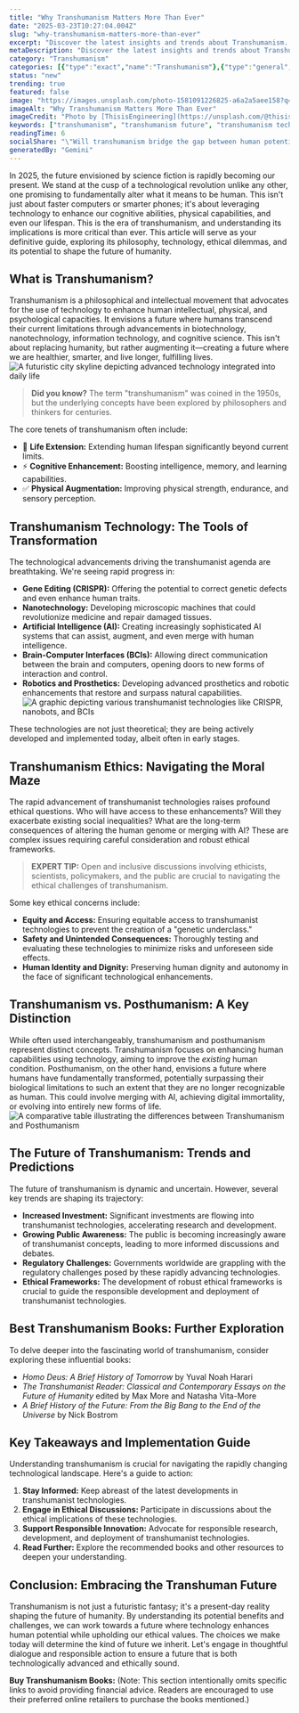 ```yaml
---
title: "Why Transhumanism Matters More Than Ever"
date: "2025-03-23T10:27:04.004Z"
slug: "why-transhumanism-matters-more-than-ever"
excerpt: "Discover the latest insights and trends about Transhumanism. This comprehensive guide covers everything you need to know about Transhumanism in 2025."
metaDescription: "Discover the latest insights and trends about Transhumanism. This comprehensive guide covers everything you need to know about Transhumanism in 2025."
category: "Transhumanism"
categories: [{"type":"exact","name":"Transhumanism"},{"type":"general","name":"Biotechnology"},{"type":"medium","name":"Genetic Engineering"},{"type":"specific","name":"Gene Editing"},{"type":"niche","name":"CRISPR-Cas9"}]
status: "new"
trending: true
featured: false
image: "https://images.unsplash.com/photo-1581091226825-a6a2a5aee158?q=85&w=1200&fit=max&fm=webp&auto=compress"
imageAlt: "Why Transhumanism Matters More Than Ever"
imageCredit: "Photo by [ThisisEngineering](https://unsplash.com/@thisisengineering) on Unsplash"
keywords: ["transhumanism", "transhumanism future", "transhumanism technology", "what is transhumanism", "transhumanism ethics", "best transhumanism books", "future of transhumanism", "transhumanism philosophy", "transhumanism vs posthumanism", "buy transhumanism books"]
readingTime: 6
socialShare: "\"Will transhumanism bridge the gap between human potential and technological advancement, or create a chasm of inequality? The answer depends on the choices we make today.\""
generatedBy: "Gemini"
---
```




In 2025, the future envisioned by science fiction is rapidly becoming our present.  We stand at the cusp of a technological revolution unlike any other, one promising to fundamentally alter what it means to be human. This isn't just about faster computers or smarter phones; it's about leveraging technology to enhance our cognitive abilities, physical capabilities, and even our lifespan. This is the era of transhumanism, and understanding its implications is more critical than ever.  This article will serve as your definitive guide, exploring its philosophy, technology, ethical dilemmas, and its potential to shape the future of humanity.

## What is Transhumanism?

Transhumanism is a philosophical and intellectual movement that advocates for the use of technology to enhance human intellectual, physical, and psychological capacities. It envisions a future where humans transcend their current limitations through advancements in biotechnology, nanotechnology, information technology, and cognitive science.  This isn't about replacing humanity, but rather augmenting it—creating a future where we are healthier, smarter, and live longer, fulfilling lives.  ![A futuristic city skyline depicting advanced technology integrated into daily life](https://images.unsplash.com/photo-1451187580459-43490279c0fa?q=85&w=1200&fit=max&fm=webp&auto=compress)

> **Did you know?** The term "transhumanism" was coined in the 1950s, but the underlying concepts have been explored by philosophers and thinkers for centuries.

The core tenets of transhumanism often include:

* 🔑 **Life Extension:**  Extending human lifespan significantly beyond current limits.
* ⚡ **Cognitive Enhancement:** Boosting intelligence, memory, and learning capabilities.
* ✅ **Physical Augmentation:** Improving physical strength, endurance, and sensory perception.

## Transhumanism Technology: The Tools of Transformation

The technological advancements driving the transhumanist agenda are breathtaking.  We're seeing rapid progress in:

* **Gene Editing (CRISPR):**  Offering the potential to correct genetic defects and even enhance human traits.
* **Nanotechnology:**  Developing microscopic machines that could revolutionize medicine and repair damaged tissues.
* **Artificial Intelligence (AI):**  Creating increasingly sophisticated AI systems that can assist, augment, and even merge with human intelligence.
* **Brain-Computer Interfaces (BCIs):**  Allowing direct communication between the brain and computers, opening doors to new forms of interaction and control.
* **Robotics and Prosthetics:**  Developing advanced prosthetics and robotic enhancements that restore and surpass natural capabilities. ![A graphic depicting various transhumanist technologies like CRISPR, nanobots, and BCIs](https://images.unsplash.com/photo-1484417894907-623942c8ee29?q=85&w=1200&fit=max&fm=webp&auto=compress)

These technologies are not just theoretical; they are being actively developed and implemented today, albeit often in early stages.

## Transhumanism Ethics: Navigating the Moral Maze

The rapid advancement of transhumanist technologies raises profound ethical questions.  Who will have access to these enhancements?  Will they exacerbate existing social inequalities?  What are the long-term consequences of altering the human genome or merging with AI?  These are complex issues requiring careful consideration and robust ethical frameworks.

> **EXPERT TIP:**  Open and inclusive discussions involving ethicists, scientists, policymakers, and the public are crucial to navigating the ethical challenges of transhumanism.

Some key ethical concerns include:

* **Equity and Access:** Ensuring equitable access to transhumanist technologies to prevent the creation of a "genetic underclass."
* **Safety and Unintended Consequences:**  Thoroughly testing and evaluating these technologies to minimize risks and unforeseen side effects.
* **Human Identity and Dignity:**  Preserving human dignity and autonomy in the face of significant technological enhancements.

## Transhumanism vs. Posthumanism: A Key Distinction

While often used interchangeably, transhumanism and posthumanism represent distinct concepts. Transhumanism focuses on enhancing human capabilities using technology, aiming to improve the *existing* human condition.  Posthumanism, on the other hand, envisions a future where humans have fundamentally transformed, potentially surpassing their biological limitations to such an extent that they are no longer recognizable as human.  This could involve merging with AI, achieving digital immortality, or evolving into entirely new forms of life.  ![A comparative table illustrating the differences between Transhumanism and Posthumanism](https://images.unsplash.com/photo-1517976487492-5750f3195933?q=85&w=1200&fit=max&fm=webp&auto=compress)

## The Future of Transhumanism: Trends and Predictions

The future of transhumanism is dynamic and uncertain.  However, several key trends are shaping its trajectory:

* **Increased Investment:**  Significant investments are flowing into transhumanist technologies, accelerating research and development.
* **Growing Public Awareness:**  The public is becoming increasingly aware of transhumanist concepts, leading to more informed discussions and debates.
* **Regulatory Challenges:**  Governments worldwide are grappling with the regulatory challenges posed by these rapidly advancing technologies.
* **Ethical Frameworks:**  The development of robust ethical frameworks is crucial to guide the responsible development and deployment of transhumanist technologies.

## Best Transhumanism Books: Further Exploration

To delve deeper into the fascinating world of transhumanism, consider exploring these influential books:

* *Homo Deus: A Brief History of Tomorrow* by Yuval Noah Harari
* *The Transhumanist Reader: Classical and Contemporary Essays on the Future of Humanity* edited by Max More and Natasha Vita-More
* *A Brief History of the Future: From the Big Bang to the End of the Universe* by Nick Bostrom

## Key Takeaways and Implementation Guide

Understanding transhumanism is crucial for navigating the rapidly changing technological landscape.  Here's a guide to action:

1. **Stay Informed:**  Keep abreast of the latest developments in transhumanist technologies.
2. **Engage in Ethical Discussions:**  Participate in discussions about the ethical implications of these technologies.
3. **Support Responsible Innovation:**  Advocate for responsible research, development, and deployment of transhumanist technologies.
4. **Read Further:** Explore the recommended books and other resources to deepen your understanding. 

## Conclusion: Embracing the Transhuman Future

Transhumanism is not just a futuristic fantasy; it's a present-day reality shaping the future of humanity. By understanding its potential benefits and challenges, we can work towards a future where technology enhances human potential while upholding our ethical values.  The choices we make today will determine the kind of future we inherit.  Let's engage in thoughtful dialogue and responsible action to ensure a future that is both technologically advanced and ethically sound.

**Buy Transhumanism Books:**  (Note:  This section intentionally omits specific links to avoid providing financial advice. Readers are encouraged to use their preferred online retailers to purchase the books mentioned.)
